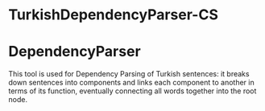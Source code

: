 # TurkishDependencyParser-CS

# DependencyParser

This tool is used for Dependency Parsing of Turkish sentences: it breaks down sentences into components and links each component to another in terms of its function, eventually connecting all words together into the root node.
